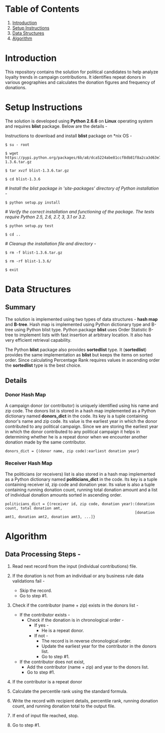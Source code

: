 # Table of Contents
1. [Introduction](README.md#introduction)
1. [Setup Instructions](README.md#setup-instructions)
1. [Data Structures](README.md#data-structures)
1. [Algorithm](README.md#Algorithm)

# Introduction
This repository contains the solution for political candidates to help analyze loyalty trends in campaign contributions. It identifies repeat donors in various geographies and calculates the donation figures and frequency of donations. 

# Setup Instructions
The solution is developed using **Python 2.6.6** on **Linux** operating system and requires **blist** package. Below are the details - 

Instructions to download and install **blist** package on \*nix OS -

```
$ su - root
```

```
$ wget https://pypi.python.org/packages/6b/a8/dca5224abe81ccf8db81f8a2ca3d63e7a5fa7a86adc198d4e268c67ce884/blist-1.3.6.tar.gz
```

```
$ tar xvzf blist-1.3.6.tar.gz
```

```
$ cd blist-1.3.6
```

\# *Install the blist package in 'site-packages' directory of Python installation -*

```
$ python setup.py install
```

\# *Verify the correct installation and functioning of the package. The tests require Python 2.5, 2.6, 2.7, 3, 3.1 or 3.2.*

```
$ python setup.py test
```

```
$ cd ..
```

\# *Cleanup the installation file and directory -*

```
$ rm -f blist-1.3.6.tar.gz 
```

```
$ rm -rf blist-1.3.6/
```

```
$ exit
```


# Data Structures
## Summary
The solution is implemented using two types of data structures - **hash map** and **B-tree**. Hash map is implemented using Python dictionary type and B-tree using Python blist type. Python package **blist** uses Order Statistic B-tree to implement lists with fast insertion at arbitrary location. It also has very efficient retrieval capability. 

The Python **blist** package also provides **sortedlist** type. It (**sortedlist**) provides the same implementation as **blist** but keeps the items on sorted order. Since calculating Percentage Rank requires values in ascending order the **sortedlist** type is the best choice. 

## Details
### Donor Hash Map
A campaign donor (or contributor) is uniquely identified using his name and zip code. The donors list is stored in a hash map implemented as a Python dictionary named **donors\_dict** in the code. Its key is a tuple containing donor's name and zip code. Its value is the earliest year in which the donor contributed to any political campaign. Since we are storing the earliest year in which the donor contributed to any political campaign it helps in determining whether he is a repeat donor when we encounter another donation made by the same contributor. 

```
donors_dict = {(donor name, zip code):earliest donation year}
```

### Receiver Hash Map
The politicians (or receivers) list is also stored in a hash map implemented as a Python dictionary named **politicians\_dict** in the code. Its key is a tuple containing receiver id, zip code and donation year. Its value is also a tuple containing running donation count, running total donation amount and a list of individual donation amounts sorted in ascending order. 

```
politicians_dict = {(receiver id, zip code, donation year):(donation count, total donation amt, 
                                                           [donation amt1, donation amt2, donation amt3, ...]}
```

# Algorithm

## Data Processing Steps -

  1) Read next record from the input (individual contributions) file. 
  2) If the donation is not from an individual or any business rule data validations fail \-
     - Skip the record. 
     - Go to step \#1. 
  3) Check if the contributor (name + zip) exists in the donors list \-  
     - If the contributor exists \- 
       - Check if the donation is in chronological order \-
         - If yes \- 
           - He is a repeat donor.
         - If not \-
           - The record is in reverse chronological order.
           - Update the earliest year for the contributor in the donors list.
           - Go to step \#1. 
     - If the contributor does not exist,
       - Add the contributor (name + zip) and year to the donors list.
       - Go to step \#1.
  4) If the contributor is a repeat donor

  5) Calculate the percentile rank using the standard formula. 
  6) Write the record with recipient details, percentile rank, running donation count, and running donation total to the output file. 
  7) If end of input file reached, stop.
  8) Go to step #1.
 
